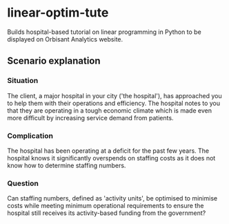 # linear-optim-tute
Builds hospital-based tutorial on linear programming in Python to be displayed on Orbisant Analytics website.

## Scenario explanation

### Situation
The client, a major hospital in your city ('the hospital'), has approached you to help them with their operations and efficiency. The hospital notes to you that they are operating in a tough economic climate which is made even more difficult by increasing service demand from patients.

### Complication
The hospital has been operating at a deficit for the past few years. The hospital knows it significantly overspends on staffing costs as it does not know how to determine staffing numbers.

### Question
Can staffing numbers, defined as 'activity units', be optimised to minimise costs while meeting minimum operational requirements to ensure the hospital still receives its activity-based funding from the government?
